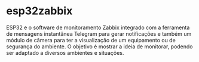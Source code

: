 # esp32zabbix

ESP32 e o software de monitoramento Zabbix integrado com a ferramenta de mensagens instantânea Telegram para gerar notificações e também um módulo de câmera para ter a visualização de um equipamento ou de segurança do ambiente. O objetivo é mostrar a ideia de monitorar, podendo ser adaptado a diversos ambientes e situações.
